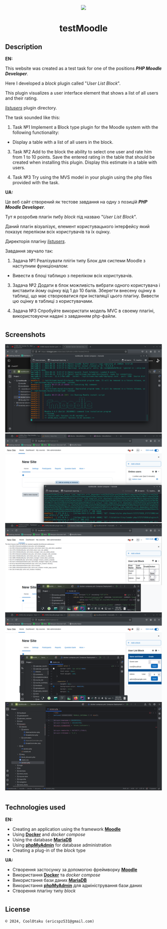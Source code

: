 <p align="center"><img height="128" src="https://raw.githubusercontent.com/moodle/moodle/main/.github/moodlelogo.svg"/></p>
<h1 align="center">testMoodle</h1>

## Description
<b>EN:</b>

This website was created as a test task for one of the positions ***PHP Moodle Developer***.

Here I developed a *block* plugin called "*User List Block*".

This plugin visualizes a user interface element that shows a list of all users and their rating.

[*listusers*](https://github.com/CoolOtaku/testMoodle/tree/main/moodle/blocks/listusers) plugin directory.

The task sounded like this:

1. Task №1
Implement a Block type plugin for the Moodle system with the following functionality:

- Display a table with a list of all users in the block.

3. Task №2
Add to the block the ability to select one user and rate him from 1 to 10 points. Save the entered rating in the table that should be created when installing this plugin. Display this estimate in a table with users.

4. Task №3
Try using the MVS model in your plugin using the php files provided with the task.

<b>UA:</b>

Це веб сайт створений як тестове завдання на одну з позицій ***PHP Moodle Developer***.

Тут я розробив плагін пибу *block* під назваю "*User List Block*".

Даний плагін візуалізує, елемент користувацького інтерфейсу який показує переліком всіх користувачів та їх оцінку.

Директорія плагіну [*listusers*](https://github.com/CoolOtaku/testMoodle/tree/main/moodle/blocks/listusers).

Завдання звучало так:

1. Задача №1
Реалізувати плігін типу Блок для системи Moodle з наступним функціоналом:

- Вивести в блоці таблицю з переліком всіх користувачів.
   
3. Задача №2
Додати в блок можливість вибрати одного користувача і виставити йому оцінку від 1 до 10 балів. Зберегти внесену оцінку в таблиці, що має створюватися при інсталяції цього плагіну. Вивести цю оцінку в таблиці з користувачами.

4. Задача №3
Спробуйте використати модель MVС в своему плагіні, використовуючи надані з завданням php-файли.

#
## Screenshots
<p align="center">
  <img src="screenshots/1.png" height="20%"/>
  <img src="screenshots/2.png" height="20%"/>
  <img src="screenshots/3.png" height="20%"/>
  <img src="screenshots/4.png" height="20%"/>
  <img src="screenshots/5.png" height="20%"/>
</p>

#
## Technologies used
<b>EN:</b>
- Creating an application using the framework [**Moodle**](https://moodle.org/)
- Using [**Docker**](https://www.docker.com/) and *docker compose*
- Using the database [**MariaDB**](https://mariadb.org/)
- Using [**phpMyAdmin**](https://www.phpmyadmin.net/) for database administration
- Creating a plug-in of the *block* type

<b>UA:</b>
- Створення застосунку за допомогою фреймворку [**Moodle**](https://moodle.org/)
- Використання [**Docker**](https://www.docker.com/) та *docker compose*
- Використання бази даних [**MariaDB**](https://mariadb.org/)
- Використання [**phpMyAdmin**](https://www.phpmyadmin.net/) для адміністрування бази даних
- Створення плагіну типу *block*

#
## License
```
© 2024, CoolOtaku (ericspz531@gmail.com)
```
